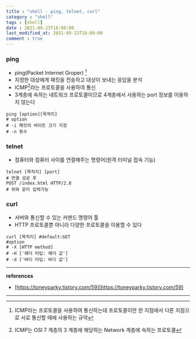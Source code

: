 ```yaml
---
title : "shell - ping, telnet, curl"
category : "shell"
tags : [shell]
date : 2021-09-23T18:00:00
last_modified_at: 2021-09-23T18:00:00
comment : true
---
```

### ping

- ping(Packet Internet Groper) [^1]
- 지정한 대상에게 패킷을 전송하고 대상이 보내는 응답을 분석
- ICMP[^2]라는 프로토콜을 사용하여 통신
- 3계층에 속하는 네트워크 프로토콜이므로 4계층에서 사용하는 port 정보를 이용하지 않는다

```shell
ping [option][목적지]
# option
# -i 패킷의 바이트 크기 지정
# -n 횟수
```

### telnet

- 컴퓨터와 컴퓨터 사이를 연결해주는 명령어(원격 터미널 접속 기능)

```shell
telnet [목적지] [port]
# 연결 성공 후
POST /index.html HTTP/2.0 
# 위와 같이 입력가능
```

### curl

- 서버와 통신할 수 있는 커맨드 명령어 툴
- HTTP 프로토콜뿐 아니라 다양한 프로토콜을 이용할 수 있다

```shell
curl [목적지] #default:GET
#option
# -X [HTTP method]
# -H ['헤더 타입: 헤더 값']
# -d ['바디 타입: 바디 값'] 
```

----

**references**

- [https://toneyparky.tistory.com/59](https://toneyparky.tistory.com/59)

----

[^1]:  ICMP라는 프로토콜을 사용하여 통신하는데 프로토콜이란 한 지점에서 다른 지점으로 서로 통신할 때에 사용하는 규약
[^2]:  ICMP는 OSI 7 계층의 3 계층에 해당하는 Network 계층에 속하는 프로토콜